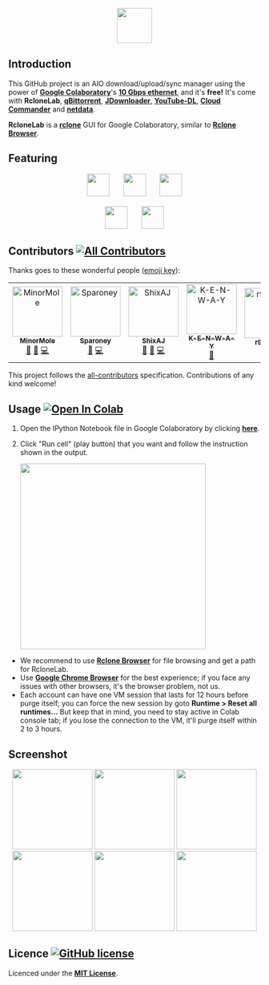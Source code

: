 <p align="center">
  <img height="70" src="https://szyha.github.io/RcloneLabArchive/img/title_rclonelab.png">
</p>

## Introduction

This GitHub project is an AIO download/upload/sync manager using the power of [**Google Colaboratory**](https://colab.research.google.com)'s [**10 Gbps ethernet**](https://github.com/MinorMole/RcloneLab/tree/master/VM's%20specification), and it's **free!** It's come with **RcloneLab**, [**qBittorrent**](https://www.qbittorrent.org), [**JDownloader**](http://jdownloader.org/), [**YouTube-DL**](https://youtube-dl.org/), [**Cloud Commander**](https://cloudcmd.io/) and [**netdata**](https://www.netdata.cloud/).

**RcloneLab** is a [**rclone**](https://rclone.org/) GUI for Google Colaboratory, similar to [**Rclone Browser**](https://github.com/MinorMole/RcloneBrowser-Portable).

## Featuring

<p align="center">
  <img height="45" src="https://szyha.github.io/RcloneLabArchive/img/title_qbittorrent.png">&nbsp;&nbsp;&nbsp;&nbsp;&nbsp;&nbsp;
  <img height="45" src="https://szyha.github.io/RcloneLabArchive/img/title_jdownloader.png">&nbsp;&nbsp;&nbsp;&nbsp;&nbsp;&nbsp;
  <img height="45" src="https://szyha.github.io/RcloneLabArchive/img/title_youtube-dl.png"><br><br>
  <img height="45" src="https://szyha.github.io/RcloneLabArchive/img/title_cloud_commander.png">&nbsp;&nbsp;&nbsp;&nbsp;&nbsp;&nbsp;
  <img height="45" src="https://szyha.github.io/RcloneLabArchive/img/title_netdata.png">
</p>

## Contributors [![All Contributors](https://img.shields.io/badge/all_contributors-7-orange.svg?style=flat-square)](#contributors)

Thanks goes to these wonderful people ([emoji key](https://allcontributors.org/docs/en/emoji-key)):

<!-- ALL-CONTRIBUTORS-LIST:START - Do not remove or modify this section -->
<!-- prettier-ignore -->
<table>
  <tr>
    <td align="center"><a href="https://github.com/MinorMole"><img src="https://avatars1.githubusercontent.com/u/11065194?v=4" width="100px;" alt="MinorMole"/><br /><sub><b>MinorMole</b></sub></a><br /><a href="#projectManagement-MinorMole" title="Project Management">📆</a> <a href="#maintenance-MinorMole" title="Maintenance">🚧</a> <a href="https://github.com/MinorMole/RcloneLab/commits?author=MinorMole" title="Code">💻</a></td>
    <td align="center"><a href="https://github.com/Sparoney"><img src="https://avatars1.githubusercontent.com/u/38852913?v=4" width="100px;" alt="Sparoney"/><br /><sub><b>Sparoney</b></sub></a><br /><a href="#ideas-Sparoney" title="Ideas, Planning, & Feedback">🤔</a> <a href="https://github.com/MinorMole/RcloneLab/commits?author=Sparoney" title="Code">💻</a></td>
    <td align="center"><a href="https://github.com/ShixAJ"><img src="https://avatars1.githubusercontent.com/u/37572790?v=4" width="100px;" alt="ShixAJ"/><br /><sub><b>ShixAJ</b></sub></a><br /><a href="#ideas-ShixAJ" title="Ideas, Planning, & Feedback">🤔</a> <a href="https://github.com/MinorMole/RcloneLab/issues?q=author%3AShixAJ" title="Bug reports">🐛</a> <a href="https://github.com/MinorMole/RcloneLab/commits?author=ShixAJ" title="Code">💻</a></td>
    <td align="center"><a href="https://github.com/K-E-N-W-A-Y"><img src="https://avatars1.githubusercontent.com/u/25846872?v=4" width="100px;" alt="K-E-N-W-A-Y"/><br /><sub><b>K-E-N-W-A-Y</b></sub></a><br /><a href="https://github.com/MinorMole/RcloneLab/issues?q=author%3AK-E-N-W-A-Y" title="Bug reports">🐛</a></td>
    <td align="center"><a href="https://github.com/r9isgod8"><img src="https://avatars1.githubusercontent.com/u/9054411?v=4" width="100px;" alt="r9isgod8"/><br /><sub><b>r9isgod8</b></sub></a><br /><a href="#ideas-r9isgod8" title="Ideas, Planning, & Feedback">🤔</a></td>
    <td align="center"><a href="https://github.com/Xazmah"><img src="https://avatars2.githubusercontent.com/u/40501994?v=4" width="100px;" alt="Xazmah"/><br /><sub><b>Xazmah</b></sub></a><br /><a href="#userTesting-Xazmah" title="User Testing">📓</a></td>
    <td align="center"><a href="https://github.com/gamesmews"><img src="https://avatars0.githubusercontent.com/u/8480926?v=4" width="100px;" alt="Wolverlone"/><br /><sub><b>Wolverlone</b></sub></a><br /><a href="https://github.com/MinorMole/RcloneLab/issues?q=author%3Agamesmews" title="Bug reports">🐛</a> <a href="https://github.com/MinorMole/RcloneLab/commits?author=gamesmews" title="Code">💻</a></td>
  </tr>
</table>

<!-- ALL-CONTRIBUTORS-LIST:END -->

This project follows the [all-contributors](https://github.com/all-contributors/all-contributors) specification. Contributions of any kind welcome!

## Usage [![Open In Colab](https://colab.research.google.com/assets/colab-badge.svg)](https://colab.research.google.com/github/szyha/RcloneLabArchive/blob/master/RcloneLab.ipynb)

1. Open the IPython Notebook file in Google Colaboratory by clicking [**here**](https://colab.research.google.com/github/szyha/RcloneLabArchive/blob/master/RcloneLab.ipynb).

2. Click "Run cell" (play button) that you want and follow the instruction shown in the output.

    <img width="370" src="https://szyha.github.io/RcloneLabArchive/docs/01.png">

- We recommend to use [**Rclone Browser**](https://github.com/MinorMole/RcloneBrowser-Portable) for file browsing and get a path for RcloneLab.
- Use [**Google Chrome Browser**](https://www.google.com/chrome/) for the best experience; if you face any issues with other browsers, it's the browser problem, not us.
- Each account can have one VM session that lasts for 12 hours before purge itself; you can force the new session by goto **Runtime > Reset all runtimes...** But keep that in mind, you need to stay active in Colab console tab; if you lose the connection to the VM, it'll purge itself within 2 to 3 hours.

## Screenshot

<p align="center">
  <img height="160" src="https://szyha.github.io/RcloneLabArchive/docs/screenshot/rclonelab.png">
  <img height="160" src="https://szyha.github.io/RcloneLabArchive/docs/screenshot/qbittorrent.png">
  <img height="160" src="https://szyha.github.io/RcloneLabArchive/docs/screenshot/jdownloader.png"><br>
  <img height="160" src="https://szyha.github.io/RcloneLabArchive/docs/screenshot/youtube-dl.png">
  <img height="160" src="https://szyha.github.io/RcloneLabArchive/docs/screenshot/cloud_commander.png">
  <img height="160" src="https://szyha.github.io/RcloneLabArchive/docs/screenshot/netdata.png">
</p>

## Licence [![GitHub license](https://img.shields.io/github/license/szyha/RcloneLabArchive.svg)](https://github.com/szyha/RcloneLabArchive/blob/master/LICENSE)

Licenced under the [**MIT License**](https://github.com/szyha/RcloneLabArchive/blob/master/LICENSE).
